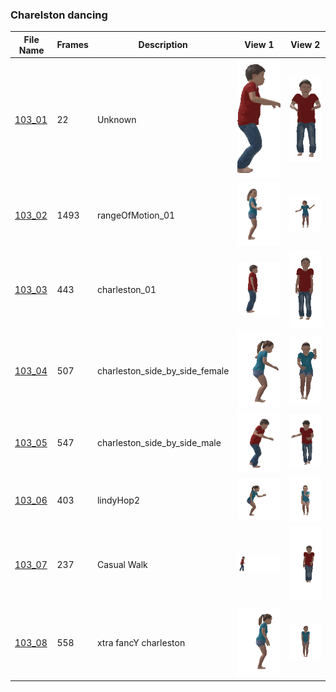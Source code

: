 ### Charelston dancing
|File Name|Frames|Description|View 1|View 2|
|-|-|-|-|-|
|[103_01](https://github.com/Shriinivas/cmubvh/raw/main/Sequence-102-111/103/Data/103_01.zip)|22|Unknown|<img src="https://github.com/Shriinivas/cmubvhgifs/blob/main/Sequence-102-111/103/103_01_0.gif"/>|<img src="https://github.com/Shriinivas/cmubvhgifs/blob/main/Sequence-102-111/103/103_01_1.gif"/>|
|[103_02](https://github.com/Shriinivas/cmubvh/raw/main/Sequence-102-111/103/Data/103_02.zip)|1493|rangeOfMotion_01|<img src="https://github.com/Shriinivas/cmubvhgifs/blob/main/Sequence-102-111/103/103_02_0.gif"/>|<img src="https://github.com/Shriinivas/cmubvhgifs/blob/main/Sequence-102-111/103/103_02_1.gif"/>|
|[103_03](https://github.com/Shriinivas/cmubvh/raw/main/Sequence-102-111/103/Data/103_03.zip)|443|charleston_01|<img src="https://github.com/Shriinivas/cmubvhgifs/blob/main/Sequence-102-111/103/103_03_0.gif"/>|<img src="https://github.com/Shriinivas/cmubvhgifs/blob/main/Sequence-102-111/103/103_03_1.gif"/>|
|[103_04](https://github.com/Shriinivas/cmubvh/raw/main/Sequence-102-111/103/Data/103_04.zip)|507|charleston_side_by_side_female|<img src="https://github.com/Shriinivas/cmubvhgifs/blob/main/Sequence-102-111/103/103_04_0.gif"/>|<img src="https://github.com/Shriinivas/cmubvhgifs/blob/main/Sequence-102-111/103/103_04_1.gif"/>|
|[103_05](https://github.com/Shriinivas/cmubvh/raw/main/Sequence-102-111/103/Data/103_05.zip)|547|charleston_side_by_side_male|<img src="https://github.com/Shriinivas/cmubvhgifs/blob/main/Sequence-102-111/103/103_05_0.gif"/>|<img src="https://github.com/Shriinivas/cmubvhgifs/blob/main/Sequence-102-111/103/103_05_1.gif"/>|
|[103_06](https://github.com/Shriinivas/cmubvh/raw/main/Sequence-102-111/103/Data/103_06.zip)|403|lindyHop2|<img src="https://github.com/Shriinivas/cmubvhgifs/blob/main/Sequence-102-111/103/103_06_0.gif"/>|<img src="https://github.com/Shriinivas/cmubvhgifs/blob/main/Sequence-102-111/103/103_06_1.gif"/>|
|[103_07](https://github.com/Shriinivas/cmubvh/raw/main/Sequence-102-111/103/Data/103_07.zip)|237|Casual Walk|<img src="https://github.com/Shriinivas/cmubvhgifs/blob/main/Sequence-102-111/103/103_07_0.gif"/>|<img src="https://github.com/Shriinivas/cmubvhgifs/blob/main/Sequence-102-111/103/103_07_1.gif"/>|
|[103_08](https://github.com/Shriinivas/cmubvh/raw/main/Sequence-102-111/103/Data/103_08.zip)|558|xtra fancY charleston|<img src="https://github.com/Shriinivas/cmubvhgifs/blob/main/Sequence-102-111/103/103_08_0.gif"/>|<img src="https://github.com/Shriinivas/cmubvhgifs/blob/main/Sequence-102-111/103/103_08_1.gif"/>|
